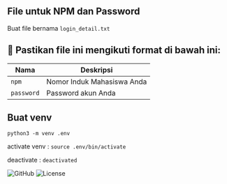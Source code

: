 ## File untuk NPM dan Password

Buat file bernama `login_detail.txt`

## 📄 Pastikan file ini mengikuti format di bawah ini:

| Nama       | Deskripsi                  |
| ---------- | -------------------------- |
| `npm`      | Nomor Induk Mahasiswa Anda |
| `password` | Password akun Anda         |

## Buat venv

`python3 -m venv .env`

activate venv :
`source .env/bin/activate`

deactivate :
`deactivated`

![GitHub](https://img.shields.io/github/languages/top/username/repository?style=flat-square) ![License](https://img.shields.io/badge/license-MIT-brightgreen)
